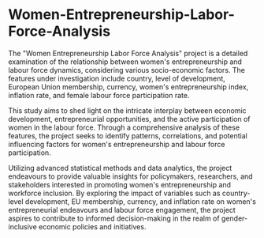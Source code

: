 # Women-Entrepreneurship-Labor-Force-Analysis


The "Women Entrepreneurship Labor Force Analysis" project is a detailed examination of the relationship between women's entrepreneurship and labour force dynamics, considering various socio-economic factors. The features under investigation include country, level of development, European Union membership, currency, women's entrepreneurship index, inflation rate, and female labour force participation rate.

This study aims to shed light on the intricate interplay between economic development, entrepreneurial opportunities, and the active participation of women in the labour force. Through a comprehensive analysis of these features, the project seeks to identify patterns, correlations, and potential influencing factors for women's entrepreneurship and labour force participation.

Utilizing advanced statistical methods and data analytics, the project endeavours to provide valuable insights for policymakers, researchers, and stakeholders interested in promoting women's entrepreneurship and workforce inclusion. By exploring the impact of variables such as country-level development, EU membership, currency, and inflation rate on women's entrepreneurial endeavours and labour force engagement, the project aspires to contribute to informed decision-making in the realm of gender-inclusive economic policies and initiatives.
